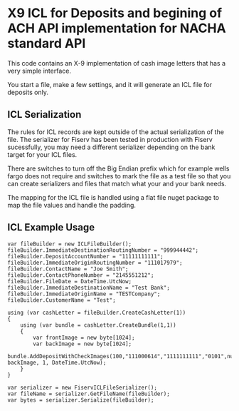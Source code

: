 # X9 ICL for Deposits and begining of ACH API implementation for NACHA standard API
This code contains an X-9 implementation of cash image letters that has a very simple interface.

You start a file, make a few settings, and it will generate an ICL file for deposits only.

## ICL Serialization
The rules for ICL records are kept outside of the actual serialization
of the file.  The serializer for Fiserv has been tested in production with Fiserv sucessfully,  you may need a different serializer
depending on the bank target for your ICL files.  

There are  switches to turn off the Big Endian prefix which for example wells fargo does not require and switches to mark the file as a test file so that  you can create serializers and files that match what your and your bank needs.

The mapping for the ICL file is handled using a flat file nuget package to map the file values and handle the padding. 

## ICL Example Usage

    var fileBuilder = new ICLFileBuilder();
    fileBuilder.ImmediateDestinationRoutingNumber = "999944442";
    fileBuilder.DepositAccountNumber = "11111111111";
    fileBuilder.ImmediateOriginRoutingNumber = "111017979";
    fileBuilder.ContactName = "Joe Smith";
    fileBuilder.ContactPhoneNumber = "2145551212";
    fileBuilder.FileDate = DateTime.UtcNow;
    fileBuilder.ImmediateDestinationName = "Test Bank";
    fileBuilder.ImmediateOriginName = "TESTCompany";
    fileBuilder.CustomerName = "Test";
    
    using (var cashLetter = fileBuilder.CreateCashLetter(1))
    {
        using (var bundle = cashLetter.CreateBundle(1,1))
        {        
            var frontImage = new byte[1024];
            var backImage = new byte[1024];
            bundle.AddDepositWithCheckImages(100,"111000614","1111111111","0101",null,frontImage, backImage, 1, DateTime.UtcNow);
        }
    }

    var serializer = new FiservICLFileSerializer();
    var fileName = serializer.GetFileName(fileBuilder);
    var bytes = serializer.Serialize(fileBuilder);



